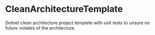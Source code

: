 # CleanArchitectureTemplate
Dotnet clean architecture project template with unit tests to unsure no future violates of the architecture. 
